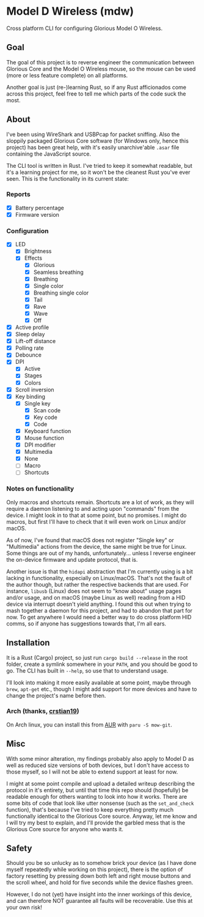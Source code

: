 # Model D Wireless (mdw)

Cross platform CLI for configuring Glorious Model O Wireless.

## Goal

The goal of this project is to reverse engineer the communication between Glorious Core and the Model O Wireless mouse, so the mouse can be used (more or less feature complete) on all platforms.

Another goal is just (re-)learning Rust, so if any Rust afficionados come across this project, feel free to tell me which parts of the code suck the most.

## About

I've been using WireShark and USBPcap for packet sniffing. Also the sloppily packaged Glorious Core software (for Windows only, hence this project) has been great help, with it's easily unarchive'able `.asar` file containing the JavaScript source.

The CLI tool is written in Rust. I've tried to keep it somewhat readable, but it's a learning project for me, so it won't be the cleanest Rust you've ever seen. This is the functionality in its current state:

### Reports

- [x] Battery percentage
- [x] Firmware version

### Configuration

- [x] LED
  - [x] Brightness
  - [x] Effects
    - [x] Glorious
    - [x] Seamless breathing
    - [x] Breathing
    - [x] Single color
    - [x] Breathing single color
    - [x] Tail
    - [x] Rave
    - [x] Wave
    - [x] Off
- [x] Active profile
- [x] Sleep delay
- [x] Lift-off distance
- [x] Polling rate
- [x] Debounce
- [x] DPI
  - [x] Active
  - [x] Stages
  - [x] Colors
- [x] Scroll inversion
- [x] Key binding
  - [x] Single key
    - [x] Scan code
    - [x] Key code
    - [x] Code
  - [x] Keyboard function
  - [x] Mouse function
  - [x] DPI modifier
  - [x] Multimedia
  - [x] None
  - [ ] Macro
  - [ ] Shortcuts

### Notes on functionality

Only macros and shortcuts remain. Shortcuts are a lot of work, as they will require a daemon listening to and acting upon "commands" from the device. I might look in to that at some point, but no promises. I might do macros, but first I'll have to check that it will even work on Linux and/or macOS.

As of now, I've found that macOS does not register "Single key" or "Multimedia" actions from the device, the same might be true for Linux. Some things are out of my hands, unfortunately... unless I reverse engineer the on-device firmware and update protocol, that is.

Another issue is that the `hidapi` abstraction that I'm currently using is a bit lacking in functionality, especially on Linux/macOS. That's not the fault of the author though, but rather the respective backends that are used. For instance, `libusb` (Linux) does not seem to "know about" usage pages and/or usage, and on macOS (maybe Linux as well) reading from a HID device via interrupt doesn't yield anything. I found this out when trying to mash together a daemon for this project, and had to abandon that part for now. To get anywhere I would need a better way to do cross platform HID comms, so if anyone has suggestions towards that, I'm all ears.

## Installation

It is a Rust (Cargo) project, so just run `cargo build --release` in the root folder, create a symlink somewhere in your `PATH`, and you should be good to go. The CLI has built in `--help`, so use that to understand usage.

I'll look into making it more easily available at some point, maybe through `brew`, `apt-get` etc., though I might add support for more devices and have to change the project's name before then.

### Arch (thanks, [crstian19](https://github.com/crstian19))

On Arch linux, you can install this from [AUR](https://aur.archlinux.org) with `paru -S mow-git`.

## Misc

With some minor alteration, my findings probably also apply to Model D as well as reduced size versions of both devices, but I don't have access to those myself, so I will not be able to extend support at least for now.

I might at some point compile and upload a detailed writeup describing the protocol in it's entirety, but until that time this repo should (hopefully) be readable enough for others wanting to look into how it works. There are some bits of code that look like utter nonsense (such as the `set_and_check` function), that's because I've tried to keep everything pretty much functionally identical to the Glorious Core source. Anyway, let me know and I will try my best to explain, and I'll provide the garbled mess that is the Glorious Core source for anyone who wants it.

## Safety

Should you be so unlucky as to somehow brick your device (as I have done myself repeatedly while working on this project), there is the option of factory resetting by pressing down both left and right mouse buttons and the scroll wheel, and hold for five seconds while the device flashes green.

However, I do not (yet) have insight into the inner workings of this device, and can therefore NOT guarantee all faults will be recoverable. Use this at your own risk!
